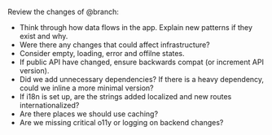 Review the changes of @branch:

- Think through how data flows in the app. Explain new patterns if they exist and why.
- Were there any changes that could affect infrastructure?
- Consider empty, loading, error and offilne states.
- If public API have changed, ensure backwards compat (or increment API version).
- Did we add unnecessary dependencies? If there is a heavy dependency, could we inline a more minimal version?
- If i18n is set up, are the strings added localized and new routes internationalized?
- Are there places we should use caching?
- Are we missing critical o11y or logging on backend changes?
